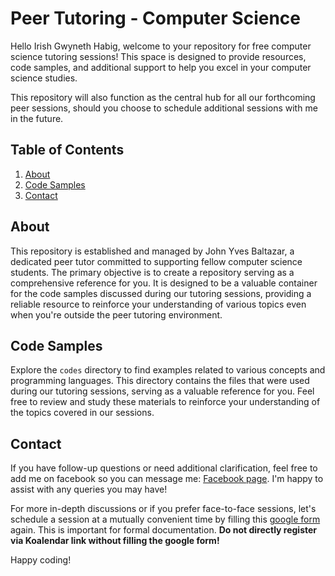 # Peer Tutoring - Computer Science

Hello Irish Gwyneth Habig, welcome to your repository for free computer science tutoring sessions! This space is designed to provide resources, code samples, and additional support to help you excel in your computer science studies. 

This repository will also function as the central hub for all our forthcoming peer sessions, should you choose to schedule additional sessions with me in the future.

## Table of Contents

1. [About](#about)
2. [Code Samples](#code-samples)
3. [Contact](#contact)

## About

This repository is established and managed by John Yves Baltazar, a dedicated peer tutor committed to supporting fellow computer science students. The primary objective is to create a repository serving as a comprehensive reference for you. It is designed to be a valuable container for the code samples discussed during our tutoring sessions, providing a reliable resource to reinforce your understanding of various topics even when you're outside the peer tutoring environment.

## Code Samples

Explore the `codes` directory to find examples related to various concepts and programming languages. This directory contains the files that were used during our tutoring sessions, serving as a valuable reference for you. Feel free to review and study these materials to reinforce your understanding of the topics covered in our sessions.


## Contact

If you have follow-up questions or need additional clarification, feel free to add me on facebook so you can message me: [Facebook page](https://www.facebook.com/yvesbaltazar). I'm happy to assist with any queries you may have!

For more in-depth discussions or if you prefer face-to-face sessions, let's schedule a session at a mutually convenient time by filling this [google form](https://tinyurl.com/LRCPEERTutor-Cluster5) again. This is important for formal documentation. **Do not directly register via Koalendar link without filling the google form!**  

Happy coding!